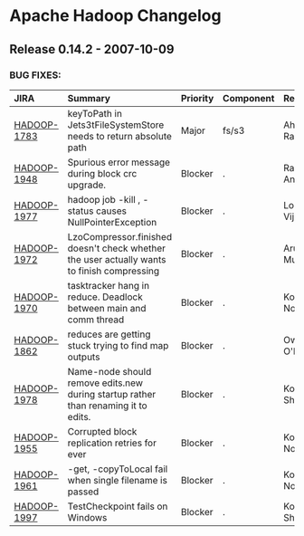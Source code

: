 
<!---
# Licensed to the Apache Software Foundation (ASF) under one
# or more contributor license agreements.  See the NOTICE file
# distributed with this work for additional information
# regarding copyright ownership.  The ASF licenses this file
# to you under the Apache License, Version 2.0 (the
# "License"); you may not use this file except in compliance
# with the License.  You may obtain a copy of the License at
#
#     http://www.apache.org/licenses/LICENSE-2.0
#
# Unless required by applicable law or agreed to in writing, software
# distributed under the License is distributed on an "AS IS" BASIS,
# WITHOUT WARRANTIES OR CONDITIONS OF ANY KIND, either express or implied.
# See the License for the specific language governing permissions and
# limitations under the License.
-->
# Apache Hadoop Changelog

## Release 0.14.2 - 2007-10-09



### BUG FIXES:

| JIRA | Summary | Priority | Component | Reporter | Contributor |
|:---- |:---- | :--- |:---- |:---- |:---- |
| [HADOOP-1783](https://issues.apache.org/jira/browse/HADOOP-1783) | keyToPath in Jets3tFileSystemStore needs to return absolute path |  Major | fs/s3 | Ahad Rana | Tom White |
| [HADOOP-1948](https://issues.apache.org/jira/browse/HADOOP-1948) | Spurious error message during block crc upgrade. |  Blocker | . | Raghu Angadi | Raghu Angadi |
| [HADOOP-1977](https://issues.apache.org/jira/browse/HADOOP-1977) | hadoop job -kill , -status causes NullPointerException |  Blocker | . | Lohit Vijayarenu | Enis Soztutar |
| [HADOOP-1972](https://issues.apache.org/jira/browse/HADOOP-1972) | LzoCompressor.finished doesn\'t check whether the user actually wants to finish compressing |  Blocker | . | Arun C Murthy | Arun C Murthy |
| [HADOOP-1970](https://issues.apache.org/jira/browse/HADOOP-1970) | tasktracker hang in reduce. Deadlock between main and comm thread |  Blocker | . | Koji Noguchi | Vivek Ratan |
| [HADOOP-1862](https://issues.apache.org/jira/browse/HADOOP-1862) | reduces are getting stuck trying to find map outputs |  Blocker | . | Owen O\'Malley | Arun C Murthy |
| [HADOOP-1978](https://issues.apache.org/jira/browse/HADOOP-1978) | Name-node should remove edits.new during startup rather than renaming it to edits. |  Blocker | . | Konstantin Shvachko | Konstantin Shvachko |
| [HADOOP-1955](https://issues.apache.org/jira/browse/HADOOP-1955) | Corrupted block replication retries for ever |  Blocker | . | Koji Noguchi | Raghu Angadi |
| [HADOOP-1961](https://issues.apache.org/jira/browse/HADOOP-1961) | -get, -copyToLocal fail when  single filename is passed |  Blocker | . | Koji Noguchi | Raghu Angadi |
| [HADOOP-1997](https://issues.apache.org/jira/browse/HADOOP-1997) | TestCheckpoint fails on Windows |  Blocker | . | Konstantin Shvachko | Konstantin Shvachko |


